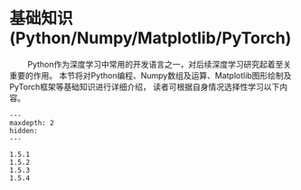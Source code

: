 # 基础知识(Python/Numpy/Matplotlib/PyTorch)

&ensp;&ensp;&ensp;&ensp;
Python作为深度学习中常用的开发语言之一，对后续深度学习研究起着至关重要的作用。
本节将对Python编程、Numpy数组及运算、Matplotlib图形绘制及PyTorch框架等基础知识进行详细介绍，
读者可根据自身情况选择性学习以下内容。

```{toctree}
---
maxdepth: 2
hidden:
---

1.5.1
1.5.2
1.5.3
1.5.4
```
